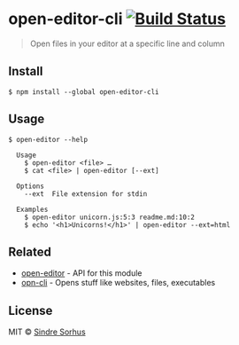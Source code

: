 # open-editor-cli [![Build Status](https://travis-ci.org/sindresorhus/open-editor-cli.svg?branch=master)](https://travis-ci.org/sindresorhus/open-editor-cli)

> Open files in your editor at a specific line and column


## Install

```
$ npm install --global open-editor-cli
```


## Usage

```
$ open-editor --help

  Usage
    $ open-editor <file> …
    $ cat <file> | open-editor [--ext]

  Options
    --ext  File extension for stdin

  Examples
    $ open-editor unicorn.js:5:3 readme.md:10:2
    $ echo '<h1>Unicorns!</h1>' | open-editor --ext=html
```


## Related

- [open-editor](https://github.com/sindresorhus/open-editor) - API for this module
- [opn-cli](https://github.com/sindresorhus/opn-cli) - Opens stuff like websites, files, executables


## License

MIT © [Sindre Sorhus](https://sindresorhus.com)
